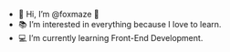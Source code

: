 - 🦊 Hi, I’m @foxmaze 🦊
- 📚 I’m interested in everything because I love to learn.
- 💻 I’m currently learning Front-End Development.





<!---
foxmaze/foxmaze is a ✨ special ✨ repository because its `README.md` (this file) appears on your GitHub profile.
You can click the Preview link to take a look at your changes.
--->

